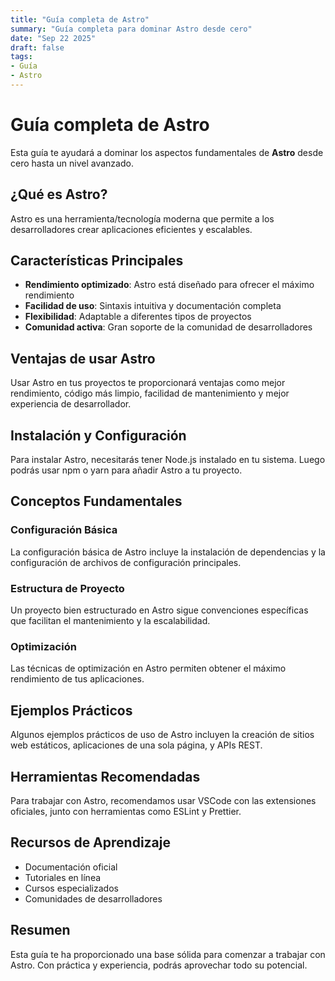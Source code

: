 ```yaml
---
title: "Guía completa de Astro"
summary: "Guía completa para dominar Astro desde cero"
date: "Sep 22 2025"
draft: false
tags:
- Guía
- Astro
---
```


# Guía completa de Astro

Esta guía te ayudará a dominar los aspectos fundamentales de **Astro** desde cero hasta un nivel avanzado.

## ¿Qué es Astro?

Astro es una herramienta/tecnología moderna que permite a los desarrolladores crear aplicaciones eficientes y escalables.

## Características Principales

- **Rendimiento optimizado**: Astro está diseñado para ofrecer el máximo rendimiento
- **Facilidad de uso**: Sintaxis intuitiva y documentación completa
- **Flexibilidad**: Adaptable a diferentes tipos de proyectos
- **Comunidad activa**: Gran soporte de la comunidad de desarrolladores

## Ventajas de usar Astro

Usar Astro en tus proyectos te proporcionará ventajas como mejor rendimiento, código más limpio, facilidad de mantenimiento y mejor experiencia de desarrollador.

## Instalación y Configuración

Para instalar Astro, necesitarás tener Node.js instalado en tu sistema. Luego podrás usar npm o yarn para añadir Astro a tu proyecto.

## Conceptos Fundamentales

### Configuración Básica
La configuración básica de Astro incluye la instalación de dependencias y la configuración de archivos de configuración principales.

### Estructura de Proyecto
Un proyecto bien estructurado en Astro sigue convenciones específicas que facilitan el mantenimiento y la escalabilidad.

### Optimización
Las técnicas de optimización en Astro permiten obtener el máximo rendimiento de tus aplicaciones.

## Ejemplos Prácticos

Algunos ejemplos prácticos de uso de Astro incluyen la creación de sitios web estáticos, aplicaciones de una sola página, y APIs REST.

## Herramientas Recomendadas

Para trabajar con Astro, recomendamos usar VSCode con las extensiones oficiales, junto con herramientas como ESLint y Prettier.

## Recursos de Aprendizaje

- Documentación oficial
- Tutoriales en línea
- Cursos especializados
- Comunidades de desarrolladores

## Resumen

Esta guía te ha proporcionado una base sólida para comenzar a trabajar con Astro. Con práctica y experiencia, podrás aprovechar todo su potencial.
